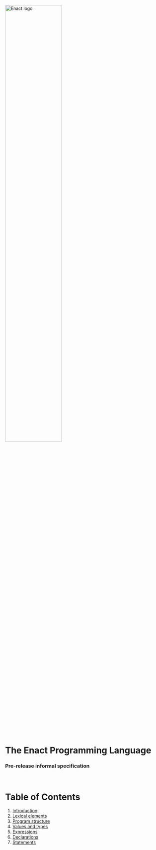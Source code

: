<img src="https://github.com/enact-lang/enact/blob/master/docs/img/enact-logo-text.png" alt="Enact logo" width="60%" height="60%">

# The Enact Programming Language
### Pre-release informal specification 

<br/>

# Table of Contents
1. [Introduction](./01-introduction.md)
2. [Lexical elements](./02-lexical-elements.md)
3. [Program structure](./03-program-structure.md)
4. [Values and types](./04-values-and-types.md)
5. [Expressions](./05-expressions.md)
6. [Declarations](./06-declarations.md)
7. [Statements](./07-statements.md)
